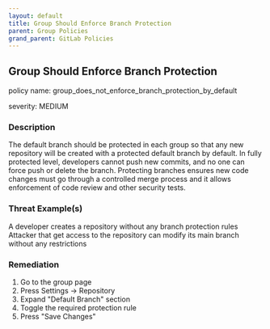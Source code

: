 ```yaml
---
layout: default
title: Group Should Enforce Branch Protection
parent: Group Policies
grand_parent: GitLab Policies
---
```



## Group Should Enforce Branch Protection
policy name: group_does_not_enforce_branch_protection_by_default

severity: MEDIUM

### Description
The default branch should be protected in each group so that any new repository will be created with a protected default branch by default. In fully protected level, developers cannot push new commits, and no one can force push or delete the branch. Protecting branches ensures new code changes must go through a controlled merge process and it allows enforcement of code review and other security tests.

### Threat Example(s)
A developer creates a repository without any branch protection rules
Attacker that get access to the repository can modify its main branch without any restrictions



### Remediation
1. Go to the group page
2. Press Settings -> Repository
3. Expand "Default Branch" section
4. Toggle the required protection rule
5. Press "Save Changes"



